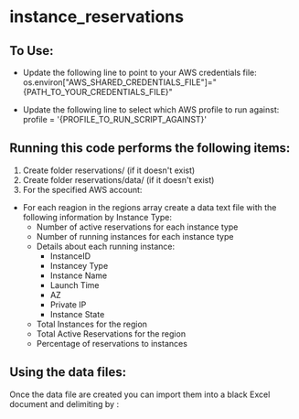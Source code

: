 # instance_reservations

## To Use:

- Update the following line to point to your AWS credentials file:\
os.environ["AWS_SHARED_CREDENTIALS_FILE"]="{PATH_TO_YOUR_CREDENTIALS_FILE}"

- Update the following line to select which AWS profile to run against:\
profile = '{PROFILE_TO_RUN_SCRIPT_AGAINST}'


## Running this code performs the following items:

1. Create folder reservations/ (if it doesn't exist)
2. Create folder reservations/data/ (if it doesn't exist)
3. For the specified AWS account:
* For each reagion in the regions array create a data text file with the following information by Instance Type:
    * Number of active reservations for each instance type
    * Number of running instances for each instance type
    * Details about each running instance:
        * InstanceID
        * Instancey Type
        * Instance Name
        * Launch Time
        * AZ
        * Private IP
        * Instance State
    * Total Instances for the region
    * Total Active Reservations for the region
    * Percentage of reservations to instances

## Using the data files:

Once the data file are created you can import them into a black Excel document and delimiting by :